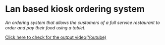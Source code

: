 # Lan based kiosk ordering system

*An ordering system that allows the customers of a full service restaurant to order and pay their food using a tablet.*

[Click here to check for the output video(Youtube)](https://youtu.be/4tGE3h-rlDE)
